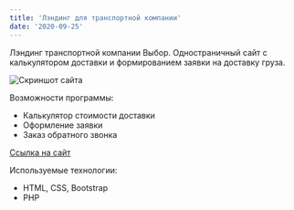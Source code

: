 ```yaml
---
title: 'Лэндинг для транспортной компании'
date: '2020-09-25'
---
```


Лэндинг транспортной компании Выбор. Одностраничный сайт с калькулятором доставки и формированием заявки на доставку груза. 

![Скриншот сайта](/images/truck_deliver_landing.png)

Возможности программы:

- Калькулятор стоимости доставки 
- Оформление заявки
- Заказ обратного звонка

[Ссылка на сайт](https://tk-vibor.ru/)  


Используемые технологии:

- HTML, CSS, Bootstrap
- PHP
